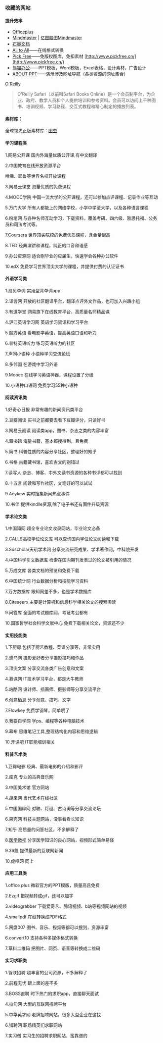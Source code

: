 ### 收藏的网站

#### 提升效率

- [Officeplus](https://www.officeplus.cn/)
- [Mindmaster](https://www.mindmaster.io/)    |  [亿图脑图Mindmaster](https://www.edrawsoft.cn/mindmaster/ad.html)
- [石墨文档](https://shimo.im/)
- [All to All](https://www.alltoall.net/)——在线格式转换
- [Pick Free](https://www.pickfree.cn/)——免版权图库，免扣素材   [http://www.pickfree.cn/](http://www.pickfree.cn/)
- [熊猫办公](https://www.tukuppt.com/)——PPT模板，Word模板，Excel表格，设计素材，广告设计
- [ABOUT PPT](https://www.aboutppt.com/)——演示涉及网址导航（各类资源的网址集合）

[O'Reilly](http://www.oreilly.com/safari)

> O'Reilly Safari（以前叫Safari Books Online）是一个会员制平台，为企业、政府、教学人员和个人提供培训和参考资料。会员可以访问上千种图书、培训视频、学习路径、交互式教程和精心制定的播放列表。



#### 素材库：

全球领先正版素材库：[图虫](https://stock.tuchong.com/)

#### 学习课程类

1.网易公开课
国内外海量优质公开课,有中文翻译

2.中国教育在线开放资源平台

哈佛、耶鲁等世界名校开放课程

3.网易云课堂
海量优质的免费课程

4.MOCC学院
中国一流大学的公开课程，还可以参加点评课程、记录作业等互动

5.万门大学
所有人都能上的网络学校，小学中学至大学，以及各种语言课程

6.粉笔网
与各种名师互动学习，下载资料。覆盖考研、四六级、雅思托福、公务员和司法考试等。

7.Coursera
世界顶尖院校的免费优质课程，含金量很高

8.TED
经典演讲和课程，纯正的口音和语感

9.办公资源网
适合刚毕业的应届生，快速学会各种办公软件

10.edX
免费学习世界顶尖大学的课程，并提供付费的认证证书



#### 外语学习类

1.扇贝单词
实用型背单词app

2.译言网
开放的社区翻译平台，翻译点评外文作品，也可加入兴趣小组

3.有道学堂
网易旗下在线教育平台，高质量名师精品课

4.沪江英语学习网
英语学习资讯和学习平台

5.魔方英语
看电影学英语，提高英语口语和听力

6.普特英语听力
练习英语听力的社区

7.声同小语种
小语种学习交流论坛

8.多邻国
在游戏中学习外语

9.Mooec
在线学习英语神器，课程设置了分级

10.小语种口语网
免费学习55种小语种



#### 阅读资讯类

1.好奇心日报
非常有趣的新闻资讯类平台

2.豆瓣阅读
买书之前都要去看下豆瓣评分，只读好书

3.网易云阅读
阅读类app，图书、杂志之类的内容丰富

4.藏书馆
海量书籍，基本都搜得到，且免费

5.简书
科普性质的内容分享社区，整理好的知乎

6.书格
古籍藏书馆，喜欢古文的别错过

7.读写人
杂志、博客、中外文读书资源的各种书评都可以找到

8.十五言
阅读和写作社区，文笔好的可以试试

9.Anykew
实时搜集新闻热点事件

10.书伴
提供kindlle资源,除了电子书还有固件升级资源

#### 学术论文类

1.中国知网
超全专业论文收录网站，毕业论文必备

2.CALLS高校学位论文库
可以查询国内学位论文阅读和下载

3.Soscholar天玑学术网
分享交流研究成果、学术著作网。中科院开发

4.中国科学引文数据库
检索在国内期刊发表过的论文被引用的情况

5.万成文库
各类文档的预览和免费下载

6.中国统计网
行业数据分析和技能学习资料

7.万方数据库
跟知网差不多，也是学术数据库

8.Citeseerx
主要是计算机和信息科学相关论文的搜索阅读

9.问答库
全面的考试题库网，考证考公都有

10.国家哲学社会科学文献中心
免费下载相关论文，资源还不少



#### 实用技能类

1.下厨房
包括了厨艺教程、菜谱分享等，非常实用

2.蜂鸟网
摄影爱好者分享摄影技巧和作品

3.顶尖文案
分享交流各类广告创意和文案

4.慕课网
IT技术学习平台，都是大牛教师

5.站酷网
设计师、插画师、摄影师等分享交流平台

6.创意栖息
分享创意、技巧、文字

7.Flowkey
免费学钢琴，简单明了

8.我要自学网
学ps、编程等各种电脑技术

9.幕布
思维笔记工具,整理结构化内容和思维逻辑

10.开课吧
IT职能培训相关



#### 科普艺术类

1.豆瓣电影
经典、最新电影的介绍和影评

2.库克
专业的古典音乐网

3.中国美术馆
官方网站

4.胡来网
当代艺术在线社区

5.中国国粹网
对联、灯谜、古诗词等分享交流论坛

6.果壳网
科技主题网站，没事看看长知识

7.知乎
高质量的问答社区，不多解释了

8.[医学微视](https://www.mvyxws.com/)
分享医学知识的良心网站，视频形式简单易怪

9.36氮
提供最新的互联网新闻

10.虎嗅网
同上



#### 应用工具类

1.office plus
微软官方的PPT模版，质量高且免费

2.Ezgif
把视频转成gif，还可以加字

3.videograbber
下载爱奇艺、腾讯视频、b站等视频网站的视频

4.smallpdf
在线转换成PDF格式

5.网盘007
图书、音乐、视频等都可以搜到，资源丰富

6.convert10
支持各种多媒体格式转换

7.草料二维码
把图片、网页、语音等转换成二维码

#### 实习求职类

1.智联招聘
超丰富的公司资源，不多解释了

2.前程无忧
跟上面的差不多

3.BOSS直聘
时下热门的求职app，直接聊天面试

4.拉勾网
大型的互联网招聘平台

5.中华英才网
老牌招聘网站，很多大型企业在这找

6.猎聘网
职场精英们求职网站

7.实习僧
实习生的招聘求职网站，蛮靠谱的